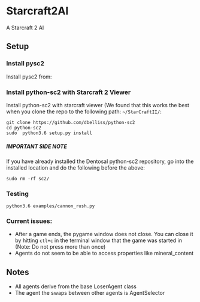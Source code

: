 # Starcraft2AI
A Starcraft 2 AI

## Setup
### Install pysc2
Install pysc2 from: 

### Install python-sc2 with Starcraft 2 Viewer
Install python-sc2 with starcraft viewer (We found that this works the best when you clone the repo to the following path: `~/StarCraftII/`: 

```
git clone https://github.com/dbelliss/python-sc2
cd python-sc2
sudo  python3.6 setup.py install
```
##### IMPORTANT SIDE NOTE
If you have already installed the Dentosal python-sc2 repository, go into the installed location and do the following before the above:

`sudo rm -rf sc2/`

### Testing
`python3.6 examples/cannon_rush.py`

### Current issues:
* After a game ends, the pygame window does not close. You can close it by hitting `ctl+c` in the terminal window that the game was started in (Note: Do not press more than once)
* Agents do not seem to be able to access properties like mineral_content

## Notes
* All agents derive from the base LoserAgent class
* The agent the swaps between other agents is AgentSelector

